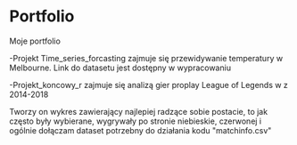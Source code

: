 # Portfolio
Moje portfolio

-Projekt Time_series_forcasting zajmuje się przewidywanie temperatury w Melbourne. Link do datasetu jest dostępny w wypracowaniu

-Projekt_koncowy_r zajmuje się analizą gier proplay League of Legends w z 2014-2018

Tworzy on wykres zawierający najlepiej radzące sobie postacie, to jak często były wybierane, wygrywały po stronie niebieskie, czerwonej i ogólnie
dołączam dataset potrzebny do działania kodu "matchinfo.csv"

